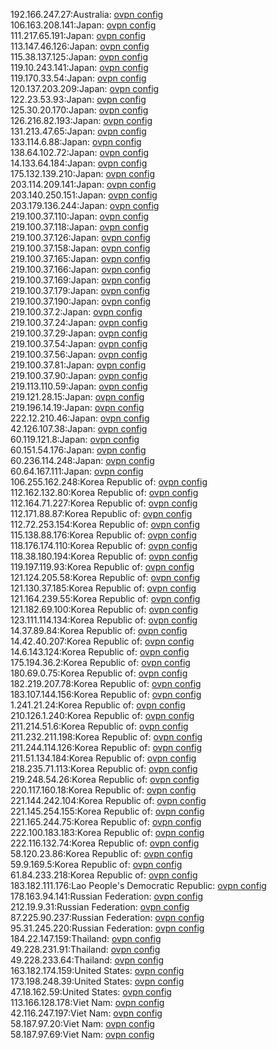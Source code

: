 192.166.247.27:Australia: [ovpn config](vpn/192_166_247_27.ovpn)  
106.163.208.141:Japan: [ovpn config](vpn/106_163_208_141.ovpn)  
111.217.65.191:Japan: [ovpn config](vpn/111_217_65_191.ovpn)  
113.147.46.126:Japan: [ovpn config](vpn/113_147_46_126.ovpn)  
115.38.137.125:Japan: [ovpn config](vpn/115_38_137_125.ovpn)  
119.10.243.141:Japan: [ovpn config](vpn/119_10_243_141.ovpn)  
119.170.33.54:Japan: [ovpn config](vpn/119_170_33_54.ovpn)  
120.137.203.209:Japan: [ovpn config](vpn/120_137_203_209.ovpn)  
122.23.53.93:Japan: [ovpn config](vpn/122_23_53_93.ovpn)  
125.30.20.170:Japan: [ovpn config](vpn/125_30_20_170.ovpn)  
126.216.82.193:Japan: [ovpn config](vpn/126_216_82_193.ovpn)  
131.213.47.65:Japan: [ovpn config](vpn/131_213_47_65.ovpn)  
133.114.6.88:Japan: [ovpn config](vpn/133_114_6_88.ovpn)  
138.64.102.72:Japan: [ovpn config](vpn/138_64_102_72.ovpn)  
14.133.64.184:Japan: [ovpn config](vpn/14_133_64_184.ovpn)  
175.132.139.210:Japan: [ovpn config](vpn/175_132_139_210.ovpn)  
203.114.209.141:Japan: [ovpn config](vpn/203_114_209_141.ovpn)  
203.140.250.151:Japan: [ovpn config](vpn/203_140_250_151.ovpn)  
203.179.136.244:Japan: [ovpn config](vpn/203_179_136_244.ovpn)  
219.100.37.110:Japan: [ovpn config](vpn/219_100_37_110.ovpn)  
219.100.37.118:Japan: [ovpn config](vpn/219_100_37_118.ovpn)  
219.100.37.126:Japan: [ovpn config](vpn/219_100_37_126.ovpn)  
219.100.37.158:Japan: [ovpn config](vpn/219_100_37_158.ovpn)  
219.100.37.165:Japan: [ovpn config](vpn/219_100_37_165.ovpn)  
219.100.37.166:Japan: [ovpn config](vpn/219_100_37_166.ovpn)  
219.100.37.169:Japan: [ovpn config](vpn/219_100_37_169.ovpn)  
219.100.37.179:Japan: [ovpn config](vpn/219_100_37_179.ovpn)  
219.100.37.190:Japan: [ovpn config](vpn/219_100_37_190.ovpn)  
219.100.37.2:Japan: [ovpn config](vpn/219_100_37_2.ovpn)  
219.100.37.24:Japan: [ovpn config](vpn/219_100_37_24.ovpn)  
219.100.37.29:Japan: [ovpn config](vpn/219_100_37_29.ovpn)  
219.100.37.54:Japan: [ovpn config](vpn/219_100_37_54.ovpn)  
219.100.37.56:Japan: [ovpn config](vpn/219_100_37_56.ovpn)  
219.100.37.81:Japan: [ovpn config](vpn/219_100_37_81.ovpn)  
219.100.37.90:Japan: [ovpn config](vpn/219_100_37_90.ovpn)  
219.113.110.59:Japan: [ovpn config](vpn/219_113_110_59.ovpn)  
219.121.28.15:Japan: [ovpn config](vpn/219_121_28_15.ovpn)  
219.196.14.19:Japan: [ovpn config](vpn/219_196_14_19.ovpn)  
222.12.210.46:Japan: [ovpn config](vpn/222_12_210_46.ovpn)  
42.126.107.38:Japan: [ovpn config](vpn/42_126_107_38.ovpn)  
60.119.121.8:Japan: [ovpn config](vpn/60_119_121_8.ovpn)  
60.151.54.176:Japan: [ovpn config](vpn/60_151_54_176.ovpn)  
60.236.114.248:Japan: [ovpn config](vpn/60_236_114_248.ovpn)  
60.64.167.111:Japan: [ovpn config](vpn/60_64_167_111.ovpn)  
106.255.162.248:Korea Republic of: [ovpn config](vpn/106_255_162_248.ovpn)  
112.162.132.80:Korea Republic of: [ovpn config](vpn/112_162_132_80.ovpn)  
112.164.71.227:Korea Republic of: [ovpn config](vpn/112_164_71_227.ovpn)  
112.171.88.87:Korea Republic of: [ovpn config](vpn/112_171_88_87.ovpn)  
112.72.253.154:Korea Republic of: [ovpn config](vpn/112_72_253_154.ovpn)  
115.138.88.176:Korea Republic of: [ovpn config](vpn/115_138_88_176.ovpn)  
118.176.174.110:Korea Republic of: [ovpn config](vpn/118_176_174_110.ovpn)  
118.38.180.194:Korea Republic of: [ovpn config](vpn/118_38_180_194.ovpn)  
119.197.119.93:Korea Republic of: [ovpn config](vpn/119_197_119_93.ovpn)  
121.124.205.58:Korea Republic of: [ovpn config](vpn/121_124_205_58.ovpn)  
121.130.37.185:Korea Republic of: [ovpn config](vpn/121_130_37_185.ovpn)  
121.164.239.55:Korea Republic of: [ovpn config](vpn/121_164_239_55.ovpn)  
121.182.69.100:Korea Republic of: [ovpn config](vpn/121_182_69_100.ovpn)  
123.111.114.134:Korea Republic of: [ovpn config](vpn/123_111_114_134.ovpn)  
14.37.89.84:Korea Republic of: [ovpn config](vpn/14_37_89_84.ovpn)  
14.42.40.207:Korea Republic of: [ovpn config](vpn/14_42_40_207.ovpn)  
14.6.143.124:Korea Republic of: [ovpn config](vpn/14_6_143_124.ovpn)  
175.194.36.2:Korea Republic of: [ovpn config](vpn/175_194_36_2.ovpn)  
180.69.0.75:Korea Republic of: [ovpn config](vpn/180_69_0_75.ovpn)  
182.219.207.78:Korea Republic of: [ovpn config](vpn/182_219_207_78.ovpn)  
183.107.144.156:Korea Republic of: [ovpn config](vpn/183_107_144_156.ovpn)  
1.241.21.24:Korea Republic of: [ovpn config](vpn/1_241_21_24.ovpn)  
210.126.1.240:Korea Republic of: [ovpn config](vpn/210_126_1_240.ovpn)  
211.214.51.6:Korea Republic of: [ovpn config](vpn/211_214_51_6.ovpn)  
211.232.211.198:Korea Republic of: [ovpn config](vpn/211_232_211_198.ovpn)  
211.244.114.126:Korea Republic of: [ovpn config](vpn/211_244_114_126.ovpn)  
211.51.134.184:Korea Republic of: [ovpn config](vpn/211_51_134_184.ovpn)  
218.235.71.113:Korea Republic of: [ovpn config](vpn/218_235_71_113.ovpn)  
219.248.54.26:Korea Republic of: [ovpn config](vpn/219_248_54_26.ovpn)  
220.117.160.18:Korea Republic of: [ovpn config](vpn/220_117_160_18.ovpn)  
221.144.242.104:Korea Republic of: [ovpn config](vpn/221_144_242_104.ovpn)  
221.145.254.155:Korea Republic of: [ovpn config](vpn/221_145_254_155.ovpn)  
221.165.244.75:Korea Republic of: [ovpn config](vpn/221_165_244_75.ovpn)  
222.100.183.183:Korea Republic of: [ovpn config](vpn/222_100_183_183.ovpn)  
222.116.132.74:Korea Republic of: [ovpn config](vpn/222_116_132_74.ovpn)  
58.120.23.86:Korea Republic of: [ovpn config](vpn/58_120_23_86.ovpn)  
59.9.169.5:Korea Republic of: [ovpn config](vpn/59_9_169_5.ovpn)  
61.84.233.218:Korea Republic of: [ovpn config](vpn/61_84_233_218.ovpn)  
183.182.111.176:Lao People's Democratic Republic: [ovpn config](vpn/183_182_111_176.ovpn)  
178.163.94.141:Russian Federation: [ovpn config](vpn/178_163_94_141.ovpn)  
212.19.9.31:Russian Federation: [ovpn config](vpn/212_19_9_31.ovpn)  
87.225.90.237:Russian Federation: [ovpn config](vpn/87_225_90_237.ovpn)  
95.31.245.220:Russian Federation: [ovpn config](vpn/95_31_245_220.ovpn)  
184.22.147.159:Thailand: [ovpn config](vpn/184_22_147_159.ovpn)  
49.228.231.91:Thailand: [ovpn config](vpn/49_228_231_91.ovpn)  
49.228.233.64:Thailand: [ovpn config](vpn/49_228_233_64.ovpn)  
163.182.174.159:United States: [ovpn config](vpn/163_182_174_159.ovpn)  
173.198.248.39:United States: [ovpn config](vpn/173_198_248_39.ovpn)  
47.18.162.59:United States: [ovpn config](vpn/47_18_162_59.ovpn)  
113.166.128.178:Viet Nam: [ovpn config](vpn/113_166_128_178.ovpn)  
42.116.247.197:Viet Nam: [ovpn config](vpn/42_116_247_197.ovpn)  
58.187.97.20:Viet Nam: [ovpn config](vpn/58_187_97_20.ovpn)  
58.187.97.69:Viet Nam: [ovpn config](vpn/58_187_97_69.ovpn)  
